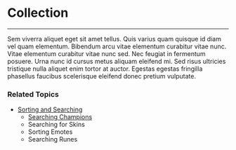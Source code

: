 # Collection
<hr>
Sem viverra aliquet eget sit amet tellus. Quis varius quam quisque id diam vel quam elementum. Bibendum arcu vitae elementum curabitur vitae nunc. Vitae elementum curabitur vitae nunc sed. Nec feugiat in fermentum posuere. Urna nunc id cursus metus aliquam eleifend mi. Sed risus ultricies tristique nulla aliquet enim tortor at auctor. Egestas egestas fringilla phasellus faucibus scelerisque eleifend donec pretium vulputate.

### Related Topics
- [Sorting and Searching](sorting_and_searching.md)
  - [Searching Champions](searching_champions.md)
  - Searching for Skins
  - Sorting Emotes
  - Searching Runes
